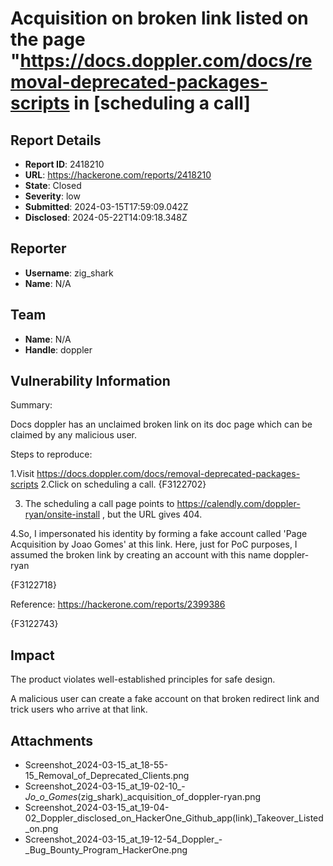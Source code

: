 # Acquisition on broken link listed on the page "https://docs.doppler.com/docs/removal-deprecated-packages-scripts in [scheduling a call]

## Report Details
- **Report ID**: 2418210
- **URL**: https://hackerone.com/reports/2418210
- **State**: Closed
- **Severity**: low
- **Submitted**: 2024-03-15T17:59:09.042Z
- **Disclosed**: 2024-05-22T14:09:18.348Z

## Reporter
- **Username**: zig_shark
- **Name**: N/A

## Team
- **Name**: N/A
- **Handle**: doppler

## Vulnerability Information
Summary:

 Docs doppler has an unclaimed broken link on its doc page which can be claimed by any malicious user.  

 Steps to reproduce: 

 1.Visit https://docs.doppler.com/docs/removal-deprecated-packages-scripts 
 2.Click on scheduling a call. 
 {F3122702}

 3. The scheduling a call page points to https://calendly.com/doppler-ryan/onsite-install , but the URL gives 404. 

 4.So, I impersonated his identity by forming a fake account called 'Page Acquisition by Joao Gomes' at this link.  Here, just for PoC purposes, I assumed the broken link by creating an account with this name doppler-ryan 

  {F3122718}

 Reference: https://hackerone.com/reports/2399386

{F3122743}

## Impact

The product violates well-established principles for safe design. 

 A malicious user can create a fake account on that broken redirect link and trick users who arrive at that link.

## Attachments
- Screenshot_2024-03-15_at_18-55-15_Removal_of_Deprecated_Clients.png
- Screenshot_2024-03-15_at_19-02-10_-_Jo_o_Gomes_(zig_shark)_acquisition_of_doppler-ryan.png
- Screenshot_2024-03-15_at_19-04-02_Doppler_disclosed_on_HackerOne_Github_app(link)_Takeover_Listed_on.png
- Screenshot_2024-03-15_at_19-12-54_Doppler_-_Bug_Bounty_Program_HackerOne.png
